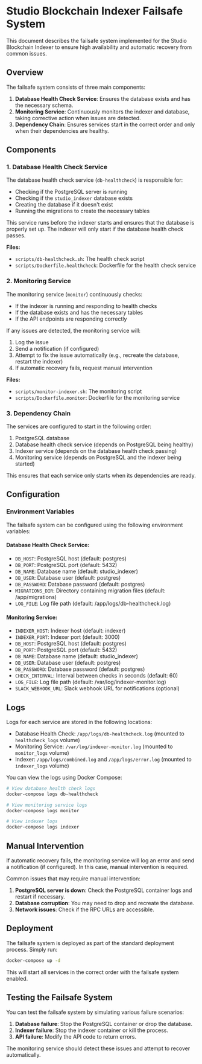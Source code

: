 # Studio Blockchain Indexer Failsafe System

This document describes the failsafe system implemented for the Studio Blockchain Indexer to ensure high availability and automatic recovery from common issues.

## Overview

The failsafe system consists of three main components:

1. **Database Health Check Service**: Ensures the database exists and has the necessary schema.
2. **Monitoring Service**: Continuously monitors the indexer and database, taking corrective action when issues are detected.
3. **Dependency Chain**: Ensures services start in the correct order and only when their dependencies are healthy.

## Components

### 1. Database Health Check Service

The database health check service (`db-healthcheck`) is responsible for:

- Checking if the PostgreSQL server is running
- Checking if the `studio_indexer` database exists
- Creating the database if it doesn't exist
- Running the migrations to create the necessary tables

This service runs before the indexer starts and ensures that the database is properly set up. The indexer will only start if the database health check passes.

**Files:**
- `scripts/db-healthcheck.sh`: The health check script
- `scripts/Dockerfile.healthcheck`: Dockerfile for the health check service

### 2. Monitoring Service

The monitoring service (`monitor`) continuously checks:

- If the indexer is running and responding to health checks
- If the database exists and has the necessary tables
- If the API endpoints are responding correctly

If any issues are detected, the monitoring service will:

1. Log the issue
2. Send a notification (if configured)
3. Attempt to fix the issue automatically (e.g., recreate the database, restart the indexer)
4. If automatic recovery fails, request manual intervention

**Files:**
- `scripts/monitor-indexer.sh`: The monitoring script
- `scripts/Dockerfile.monitor`: Dockerfile for the monitoring service

### 3. Dependency Chain

The services are configured to start in the following order:

1. PostgreSQL database
2. Database health check service (depends on PostgreSQL being healthy)
3. Indexer service (depends on the database health check passing)
4. Monitoring service (depends on PostgreSQL and the indexer being started)

This ensures that each service only starts when its dependencies are ready.

## Configuration

### Environment Variables

The failsafe system can be configured using the following environment variables:

#### Database Health Check Service:
- `DB_HOST`: PostgreSQL host (default: postgres)
- `DB_PORT`: PostgreSQL port (default: 5432)
- `DB_NAME`: Database name (default: studio_indexer)
- `DB_USER`: Database user (default: postgres)
- `DB_PASSWORD`: Database password (default: postgres)
- `MIGRATIONS_DIR`: Directory containing migration files (default: /app/migrations)
- `LOG_FILE`: Log file path (default: /app/logs/db-healthcheck.log)

#### Monitoring Service:
- `INDEXER_HOST`: Indexer host (default: indexer)
- `INDEXER_PORT`: Indexer port (default: 3000)
- `DB_HOST`: PostgreSQL host (default: postgres)
- `DB_PORT`: PostgreSQL port (default: 5432)
- `DB_NAME`: Database name (default: studio_indexer)
- `DB_USER`: Database user (default: postgres)
- `DB_PASSWORD`: Database password (default: postgres)
- `CHECK_INTERVAL`: Interval between checks in seconds (default: 60)
- `LOG_FILE`: Log file path (default: /var/log/indexer-monitor.log)
- `SLACK_WEBHOOK_URL`: Slack webhook URL for notifications (optional)

## Logs

Logs for each service are stored in the following locations:

- Database Health Check: `/app/logs/db-healthcheck.log` (mounted to `healthcheck_logs` volume)
- Monitoring Service: `/var/log/indexer-monitor.log` (mounted to `monitor_logs` volume)
- Indexer: `/app/logs/combined.log` and `/app/logs/error.log` (mounted to `indexer_logs` volume)

You can view the logs using Docker Compose:

```bash
# View database health check logs
docker-compose logs db-healthcheck

# View monitoring service logs
docker-compose logs monitor

# View indexer logs
docker-compose logs indexer
```

## Manual Intervention

If automatic recovery fails, the monitoring service will log an error and send a notification (if configured). In this case, manual intervention is required.

Common issues that may require manual intervention:

1. **PostgreSQL server is down**: Check the PostgreSQL container logs and restart if necessary.
2. **Database corruption**: You may need to drop and recreate the database.
3. **Network issues**: Check if the RPC URLs are accessible.

## Deployment

The failsafe system is deployed as part of the standard deployment process. Simply run:

```bash
docker-compose up -d
```

This will start all services in the correct order with the failsafe system enabled.

## Testing the Failsafe System

You can test the failsafe system by simulating various failure scenarios:

1. **Database failure**: Stop the PostgreSQL container or drop the database.
2. **Indexer failure**: Stop the indexer container or kill the process.
3. **API failure**: Modify the API code to return errors.

The monitoring service should detect these issues and attempt to recover automatically.
